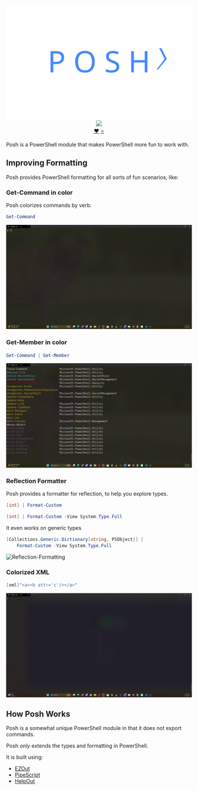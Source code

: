 <div align='center'>
<img src='assets/Posh.svg' alt='posh' />
<a href='https://www.powershellgallery.com/packages/posh/'>
<img src='https://img.shields.io/powershellgallery/dt/posh' />
</a>
<br/>
<a href='https://github.com/sponsors/StartAutomating'>❤️</a>
<a href='https://github.com/StartAutomating/posh/stargazers'>⭐</a>
</div>

Posh is a PowerShell module that makes PowerShell more fun to work with.

## Improving Formatting

Posh provides PowerShell formatting for all sorts of fun scenarios, like:

### Get-Command in color

Posh colorizes commands by verb.

~~~PowerShell
Get-Command
~~~

![Get-Command-In-Color](Assets/Get-Command-In-Color.gif)

### Get-Member in color

~~~PowerShell
Get-Command | Get-Member 
~~~

![Get-Member-In-Color](Assets/Get-Member-In-Color.gif)

### Reflection Formatter

Posh provides a formatter for reflection, to help you explore types.

~~~PowerShell
[int] | Format-Custom
~~~

~~~PowerShell
[int] | Format-Custom -View System.Type.Full
~~~

It even works on generic types

~~~PowerShell
[Collections.Generic.Dictionary[string, PSObject]] | 
    Format-Custom -View System.Type.Full
~~~

![Reflection-Formatting](Assets/Reflection-Formatting.gif)

### Colorized XML

~~~PowerShell
[xml]"<a><b attr='c'/></a>"
~~~

![XML-In-Color](Assets/XML-In-Color.gif)

## How Posh Works

Posh is a somewhat unique PowerShell module in that it does not export commands.

Posh _only_ extends the types and formatting in PowerShell.

It is built using:

* [EZOut](https://github.com/StartAutomating/EZOut)
* [PipeScript](https://github.com/StartAutomating/PipeScript)
* [HelpOut](https://github.com/StartAutomating/HelpOut)
